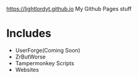 https://lightlordyt.github.io
My Github Pages stuff


# Includes
- UserForge(Coming Soon)
- ZrButWorse
- Tampermonkey Scripts
- Websites
